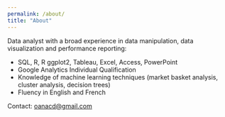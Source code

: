 ```yaml
---
permalink: /about/
title: "About"
---
```


Data analyst with a broad experience in data manipulation, data visualization and performance reporting:
- SQL, R, R ggplot2, Tableau, Excel, Access, PowerPoint
- Google Analytics Individual Qualification
- Knowledge of machine learning techniques (market basket analysis, cluster analysis, decision trees)
- Fluency in English and French

Contact: 
oanacd@gmail.com 
